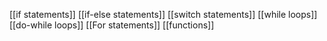 

[[if statements]]
[[if-else statements]]
[[switch statements]]
[[while loops]]
[[do-while loops]]
[[For statements]]
[[functions]]

